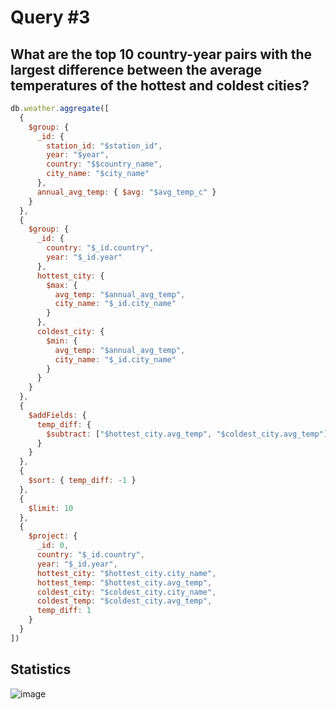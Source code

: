 
# Query #3
## What are the top 10 country-year pairs with the largest difference between the average temperatures of the hottest and coldest cities?

```javascript
db.weather.aggregate([
  {
    $group: {
      _id: {
        station_id: "$station_id",
        year: "$year",
        country: "$$country_name",
        city_name: "$city_name"
      },
      annual_avg_temp: { $avg: "$avg_temp_c" }
    }
  },
  {
    $group: {
      _id: {
        country: "$_id.country",
        year: "$_id.year"
      },
      hottest_city: {
        $max: {
          avg_temp: "$annual_avg_temp",
          city_name: "$_id.city_name"
        }
      },
      coldest_city: {
        $min: {
          avg_temp: "$annual_avg_temp",
          city_name: "$_id.city_name"
        }
      }
    }
  },
  {
    $addFields: {
      temp_diff: {
        $subtract: ["$hottest_city.avg_temp", "$coldest_city.avg_temp"]
      }
    }
  },
  {
    $sort: { temp_diff: -1 } 
  },
  {
    $limit: 10 
  },
  {
    $project: {
      _id: 0,
      country: "$_id.country",
      year: "$_id.year",
      hottest_city: "$hottest_city.city_name",
      hottest_temp: "$hottest_city.avg_temp",
      coldest_city: "$coldest_city.city_name",
      coldest_temp: "$coldest_city.avg_temp",
      temp_diff: 1
    }
  }
])
```
## Statistics
![image](https://github.com/nina-bu/mongo-weather/assets/116764953/bee802e4-005e-43c8-9795-fe8fc18ba977)

